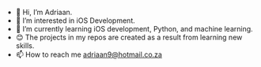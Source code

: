 - 👋 Hi, I’m Adriaan.
- 👀 I’m interested in iOS Development.
- 🌱 I’m currently learning iOS development, Python, and machine learning.
- 😊 The projects in my repos are created as a result from learning new skills.
- 📫 How to reach me adriaan9@hotmail.co.za

<!---
Adriaan999/Adriaan999 is a ✨ special ✨ repository because its `README.md` (this file) appears on your GitHub profile.
You can click the Preview link to take a look at your changes.
--->
